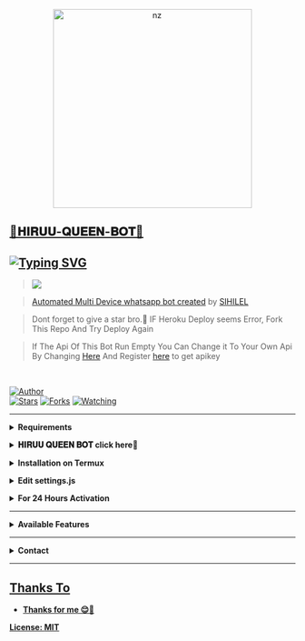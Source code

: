 <p align="center">
<a href="https://sites.google.com/view/hiruu-queen-bot/home"><img src="https://telegra.ph/file/daeb18b6097092b17708b.jpg" alt="nz" width="350"/>
</p>

## 💯𝐇𝐈𝐑𝐔𝐔-𝐐𝐔𝐄𝐄𝐍-𝐁𝐎𝐓💯
	
## [![Typing SVG](https://readme-typing-svg.herokuapp.com?size=25&color=FF1B25&background=928DFF&lines=%F0%9F%94%A5%E0%BC%BAHIRUU%E0%BC%92QUEEN%E0%BC%92BOT%E0%BC%BB%F0%9F%94%A5;Created+by+SIHILEL;Helped+by+HIRUU;%E0%B7%83%E0%B7%94%E0%B6%B7+%E0%B6%AF%E0%B7%80%E0%B7%83%E0%B6%9A%E0%B7%8A%F0%9F%98%89;%E0%B6%89%E0%B6%AD%E0%B7%92%E0%B6%B8%E0%B7%8A+%E0%B6%B8%E0%B7%9C%E0%B6%9A%E0%B6%AF+%E0%B6%9A%E0%B6%BB%E0%B6%B1%E0%B7%8A%E0%B6%B1%E0%B7%9A%F0%9F%98%9C%F0%9F%92%AB;%E0%B6%B6%E0%B7%9C%E0%B6%A7%E0%B7%8A+%E0%B6%9C%E0%B7%90%E0%B6%B1+%E0%B6%B4%E0%B7%8A%E2%80%8D%E0%B6%BB%E0%B7%81%E0%B7%8A%E0%B6%B1%E0%B6%BA%E0%B6%9A%E0%B7%8A+%E0%B6%AD%E0%B7%92%E0%B6%BA%E0%B7%9A%E0%B6%AF%3F;%E0%B6%AD%E0%B7%92%E0%B6%BA%E0%B7%9A%E0%B6%B1%E0%B6%B8%E0%B7%8A+%E0%B6%B8%E0%B7%90%E0%B7%83%E0%B7%9A%E0%B6%A2%E0%B7%8A+%E0%B6%91%E0%B6%9A%E0%B6%9A%E0%B7%8A+%E0%B6%AF%E0%B7%8F%E0%B6%B1%E0%B7%8A%E0%B6%B1;94704101989)](https://git.io/typing-svg)

> <a href="https://sites.google.com/view/rhiruu-queen-bot/home"><img src="https://img.shields.io/badge/Tutorial-Video-ff0000?style=for-the-badge&logo=youtube&logoColor=ff000000&link=https://www.youtube.com/c/BOTINDO" /><br>

> [Automated Multi Device whatsapp bot created](https://github.com/Hiruu-Queen/Dark-Sihilel) by [SIHILEL](github.com/Hiruu-Queen)

> Dont forget to give a star bro.🥲 IF Heroku Deploy seems Error, Fork This Repo And Try Deploy Again

> If The Api Of This Bot Run Empty You Can Change it To Your Own Api By Changing [Here](https://github.com/nexusNw/Gojo-Satoru/blob/master/settings.js#L18) And Register [here](https://zenzapis.xyz/) to get apikey


</br>

<a href="https://github.com/nexusNw"><img title="Author" src="https://img.shields.io/badge/Author-nexusNw-blue.svg?color=54aeff&style=for-the-badge&logo=github" /></a>  
<a href="https://github.com/nexusNw/Gojo-Satoru"><img title="Stars" src="https://img.shields.io/github/stars/nexusNw/Gojo-Satoru?color=54aeff&style=flat-square" /></a>
<a href="https://github.com/nexusNw/Gojo-Satoru/network/members"><img title="Forks" src="https://img.shields.io/github/forks/nexusNw/Gojo-Satoru?color=54aeff&style=flat-square" /></a>
<a href="https://github.com/nexusNw/Gojo-Satoru/watchers"><img title="Watching" src="https://img.shields.io/github/watchers/nexusNw/Gojo-Satoru?label=watchers&color=54aeff&style=flat-square" /></a> <br>

---

<!-- Requirements -->
<b><details><summary>Requirements</summary></b>
* Some Text Editor
* [Node JS](https://nodejs.org/en/)
* [Git](https://git-scm.com/downloads)
* [FFMPEG](https://ffmpeg.org/download.html)
  
```bash
Add FFmpeg to PATH environment variable
```
</details>


<!-- start via heroku -->
<b><details><summary>𝐇𝐈𝐑𝐔𝐔 𝐐𝐔𝐄𝐄𝐍 𝐁𝐎𝐓 click here💯</summary></b>

* 𝐇𝐈𝐑𝐔𝐔 𝐐𝐔𝐄𝐄𝐍 𝐁𝐎𝐓 ස්කෑන් කිරීමට 👉⚡ [Click Here](https://replit.com/@nexusNw/Scanner-for-Legacy-Whatsapp-Users)
* fork කරලා ඔයාගේ session එක දාගන්න මේක ඔබන්න 👉⚡ [Click Here](https://github.com/Hiruu-Queen/Dark-Sihilel/fork)
* Bot depoy කරන්න මේක ඔබන්න 👉⚡ [Click Here](https://heroku.com/deploy)
* විනාඩි 5 ක් ඉන්න deploy වෙනකම් 🌝
* Deploy උනාට පස්සේ manage app කියන එකට ගිහින් bot off කරලා on කරලා log එක බලන්න🌝⚡

</details>



<!-- Installation via Termux -->
<b><details><summary>Installation on Termux</summary></b>
```bash
> apt update
> apt upgrade
> pkg update && pkg upgrade
> pkg install bash
> pkg install libwebp
> pkg install git -y
> pkg install nodejs -y 
> pkg install ffmpeg -y 
> pkg install wget
> pkg install imagemagick -y
> git clone https://github.com/Dark-Sihilel/Dark-Hiruu
> cd Sihilel-Dissanayake
> npm install
```
</details>

<!-- Edit -->
<b><details><summary>Edit settings.js</summary></b>
```bash
global.APIKeys = {
	'https://zenzapis.xyz': 'YOURAPIKEY',
}
  
global.owner = ["9470XXXXXX"]
global.ownername = ["YourName"]
```
</details>


<!-- 24hrs-->
<b><details><summary>For 24 Hours Activation</summary></b>

```bash
npm i -g pm2 && pm2 start index.js && pm2 save && pm2 logs
```

</details>

----


<b><details><summary>Available Features</summary><br>
	
| Features |  Availability |
| :------: |  :----------: |
|   Convert     |       ✅     |
|   Database     |       ✅     |
|   Owner     |       ✅    |
|   Islami     |       ✅     |
|   Downloader     |       ✅     |
|   Webzone     |       ✅[      |
|   Searching     |       ✅      |
|   Textpro     |       ✅      |
|   Ephoto     |       ✅     |
|   Primbon     |       ✅     |
|   Anime Web     |       ✅      |
|   Stalker     |       ✅      |
|   Random Text     |       ✅     |
|   Random Image     |       ✅     |
|   Nekos Life     |       ✅      |
|   More Nsfw     |       ✅      |
|   Creator     |       ✅      |

</details>

----

<!-- Contact Owner -->
<b><details><summary>Contact</summary></b>

## ```Connect With Me```
<p align="center">
<a href="https://wa.me/+94704101989"><img src="https://img.shields.io/badge/Contact Sihilel-25D366?style=for-the-badge&logo=whatsapp&logoColor=white" />
<a href="https://youtube.com/channel/UCqoUjPvDdb0kjXNYdvPPpHQ"><img src="https://img.shields.io/badge/Subscribe Hiruu-ff0000?style=for-the-badge&logo=youtube&logoColor=ff000000&link=https://www.youtube.com/c/BOTINDO" /><br>
</p>

</details>


</details><hr>

## Thanks To
* Thanks for me 😌💯


License: [MIT](https://github.com/Hiruu-Queen/LICENSE)
